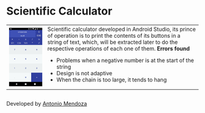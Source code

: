 <h1>Scientific Calculator</h1>
<table width="100%">
	<tr width="100%">
		<td width="20%">
			<img src="cover.png" width="100%"  style="float: left;">
		</td>
		<td width="80%">
				Scientific calculator developed in Android Studio, its prince of operation is to print the contents of its buttons in a string of text, which, will be extracted later to do the respective operations of each one of them.
				<b>Errors found</b>
				<ul>
					<li>Problems when a negative number is at the start of the string</li>
					<li>Design is not adaptive</li>
					<li>When the chain is too large, it tends to hang</li>
				</ul>
		</td>
	</tr>
</table>
<p style="float: left; width: 100%;">
	Developed by
	<a href="https://www.facebook.com/AntMenGo">
		Antonio Mendoza
	</a>
</p>